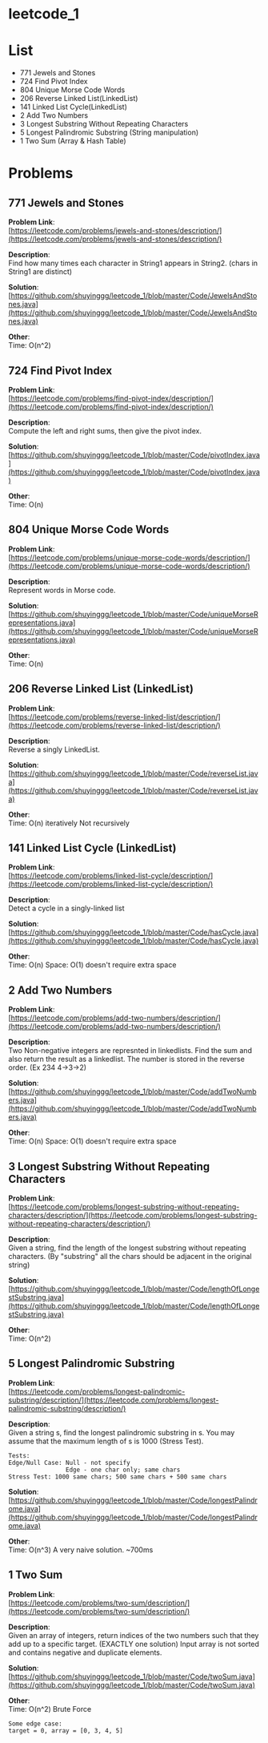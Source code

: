 # leetcode_1
# List

+ 771 Jewels and Stones
+ 724 Find Pivot Index
+ 804 Unique Morse Code Words
+ 206 Reverse Linked List(LinkedList)
+ 141 Linked List Cycle(LinkedList)
+ 2 Add Two Numbers
+ 3 Longest Substring Without Repeating Characters
+ 5 Longest Palindromic Substring (String manipulation)
+ 1 Two Sum (Array & Hash Table)


# Problems
## 771 Jewels and Stones 

**Problem Link**:   
[https://leetcode.com/problems/jewels-and-stones/description/](https://leetcode.com/problems/jewels-and-stones/description/)

**Description**:    
Find how many times each character in String1 appears in String2. (chars in String1 are distinct) 

**Solution**:   
[https://github.com/shuyinggg/leetcode_1/blob/master/Code/JewelsAndStones.java](https://github.com/shuyinggg/leetcode_1/blob/master/Code/JewelsAndStones.java)

**Other**:  
Time: O(n^2)

## 724 Find Pivot Index 

**Problem Link**:   
[https://leetcode.com/problems/find-pivot-index/description/](https://leetcode.com/problems/find-pivot-index/description/)

**Description**:    
Compute the left and right sums, then give the pivot index.

**Solution**:   
[https://github.com/shuyinggg/leetcode_1/blob/master/Code/pivotIndex.java](https://github.com/shuyinggg/leetcode_1/blob/master/Code/pivotIndex.java)

**Other**:  
Time: O(n)

## 804 Unique Morse Code Words

**Problem Link**:   
[https://leetcode.com/problems/unique-morse-code-words/description/](https://leetcode.com/problems/unique-morse-code-words/description/)

**Description**:    
Represent words in Morse code.

**Solution**:   
[https://github.com/shuyinggg/leetcode_1/blob/master/Code/uniqueMorseRepresentations.java](https://github.com/shuyinggg/leetcode_1/blob/master/Code/uniqueMorseRepresentations.java)

**Other**:  
Time: O(n) 

## 206 Reverse Linked List (LinkedList)

**Problem Link**:   
[https://leetcode.com/problems/reverse-linked-list/description/](https://leetcode.com/problems/reverse-linked-list/description/)

**Description**:           
Reverse a singly LinkedList.

**Solution**:   
[https://github.com/shuyinggg/leetcode_1/blob/master/Code/reverseList.java](https://github.com/shuyinggg/leetcode_1/blob/master/Code/reverseList.java)

**Other**:  
Time: O(n) iteratively 
Not recursively

## 141 Linked List Cycle (LinkedList)

**Problem Link**:      
[https://leetcode.com/problems/linked-list-cycle/description/](https://leetcode.com/problems/linked-list-cycle/description/)

**Description**:       
Detect a cycle in a singly-linked list

**Solution**:        
[https://github.com/shuyinggg/leetcode_1/blob/master/Code/hasCycle.java](https://github.com/shuyinggg/leetcode_1/blob/master/Code/hasCycle.java)

**Other**:        
Time: O(n)
Space: O(1) doesn't require extra space

## 2 Add Two Numbers 

**Problem Link**:       
[https://leetcode.com/problems/add-two-numbers/description/](https://leetcode.com/problems/add-two-numbers/description/)

**Description**:     
Two Non-negative integers are represnted in linkedlists. Find the sum and also return the result as a linkedlist. The number is stored in the reverse order. (Ex 234  4->3->2)

**Solution**:            
[https://github.com/shuyinggg/leetcode_1/blob/master/Code/addTwoNumbers.java](https://github.com/shuyinggg/leetcode_1/blob/master/Code/addTwoNumbers.java)

**Other**:      
Time: O(n)
Space: O(1) doesn't require extra space

## 3 Longest Substring Without Repeating Characters 

**Problem Link**:       
[https://leetcode.com/problems/longest-substring-without-repeating-characters/description/](https://leetcode.com/problems/longest-substring-without-repeating-characters/description/)

**Description**:     
Given a string, find the length of the longest substring without repeating characters. (By "substring" all the chars should be adjacent in the original string)

**Solution**:            
[https://github.com/shuyinggg/leetcode_1/blob/master/Code/lengthOfLongestSubstring.java](https://github.com/shuyinggg/leetcode_1/blob/master/Code/lengthOfLongestSubstring.java)

**Other**:      
Time: O(n^2)   

## 5 Longest Palindromic Substring

**Problem Link**:       
[https://leetcode.com/problems/longest-palindromic-substring/description/](https://leetcode.com/problems/longest-palindromic-substring/description/)  

**Description**:     
Given a string s, find the longest palindromic substring in s. You may assume that the maximum length of s is 1000 (Stress Test).
```
Tests:
Edge/Null Case: Null - not specify
                Edge - one char only; same chars
Stress Test: 1000 same chars; 500 same chars + 500 same chars
```
 

**Solution**:            
[https://github.com/shuyinggg/leetcode_1/blob/master/Code/longestPalindrome.java](https://github.com/shuyinggg/leetcode_1/blob/master/Code/longestPalindrome.java)

**Other**:      
Time: O(n^3) A very naive solution. ~700ms

## 1 Two Sum 

**Problem Link**:       
[https://leetcode.com/problems/two-sum/description/](https://leetcode.com/problems/two-sum/description/)

**Description**:     
Given an array of integers, return indices of the two numbers such that they add up to a specific target. (EXACTLY one solution)
Input array is not sorted and contains negative and duplicate elements.

**Solution**:            
[https://github.com/shuyinggg/leetcode_1/blob/master/Code/twoSum.java](https://github.com/shuyinggg/leetcode_1/blob/master/Code/twoSum.java)

**Other**:      
Time: O(n^2)  Brute Force  
```
Some edge case:
target = 0, array = [0, 3, 4, 5]
```



